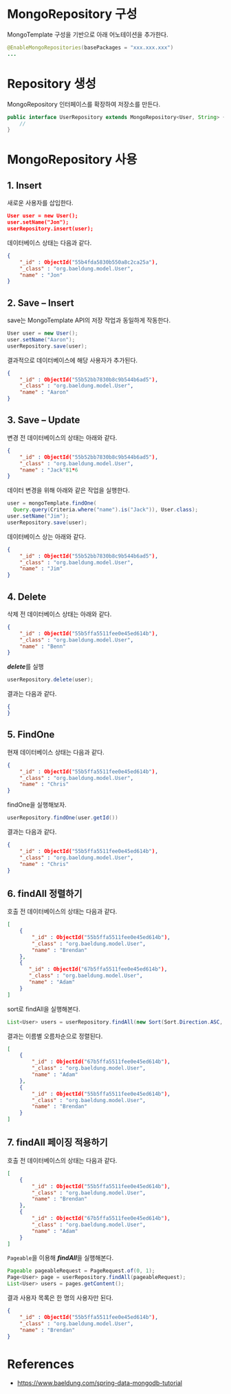 # MongoRepository 구성
MongoTemplate 구성을 기반으로 아래 어노테이션을 추가한다.
~~~java
@EnableMongoRepositories(basePackages = "xxx.xxx.xxx")
...
~~~
# Repository 생성
MongoRepository 인터페이스를 확장하여 저장소를 만든다.
~~~java
public interface UserRepository extends MongoRepository<User, String> {
    // 
}
~~~

# MongoRepository 사용
## 1. Insert
새로운 사용자를 삽입한다.
~~~json
User user = new User();
user.setName("Jon");
userRepository.insert(user);
~~~
데이터베이스 상태는 다음과 같다.
~~~json
{
    "_id" : ObjectId("55b4fda5830b550a8c2ca25a"),
    "_class" : "org.baeldung.model.User",
    "name" : "Jon"
}
~~~

## 2. Save – Insert
save는 MongoTemplate API의 저장 작업과 동일하게 작동한다.
~~~java
User user = new User();
user.setName("Aaron");
userRepository.save(user);
~~~
결과적으로 데이터베이스에 해당 사용자가 추가된다.
~~~json
{
    "_id" : ObjectId("55b52bb7830b8c9b544b6ad5"),
    "_class" : "org.baeldung.model.User",
    "name" : "Aaron"
}
~~~

## 3. Save – Update
변경 전 데이터베이스의 상태는 아래와 같다.
~~~json
{
    "_id" : ObjectId("55b52bb7830b8c9b544b6ad5"),
    "_class" : "org.baeldung.model.User",
    "name" : "Jack"81*6
}
~~~
데이터 변경을 위해 아래와 같은 작업을 실행한다.
~~~java
user = mongoTemplate.findOne(
  Query.query(Criteria.where("name").is("Jack")), User.class);
user.setName("Jim");
userRepository.save(user);
~~~
데이터베이스 상는 아래와 같다.
~~~json
{
    "_id" : ObjectId("55b52bb7830b8c9b544b6ad5"),
    "_class" : "org.baeldung.model.User",
    "name" : "Jim"
}
~~~

## 4. Delete
삭제 전 데이터베이스 상태는 아래와 같다.
~~~json
{
    "_id" : ObjectId("55b5ffa5511fee0e45ed614b"),
    "_class" : "org.baeldung.model.User",
    "name" : "Benn"
}
~~~
***delete***를 실행
~~~java
userRepository.delete(user);
~~~
결과는 다음과 같다.
~~~json
{
}
~~~

## 5. FindOne
현재 데이터베이스 상태는 다음과 같다.
~~~json
{
    "_id" : ObjectId("55b5ffa5511fee0e45ed614b"),
    "_class" : "org.baeldung.model.User",
    "name" : "Chris"
}
~~~
findOne을 실행해보자.
~~~java
userRepository.findOne(user.getId())
~~~
결과는 다음과 같다.
~~~json
{
    "_id" : ObjectId("55b5ffa5511fee0e45ed614b"),
    "_class" : "org.baeldung.model.User",
    "name" : "Chris"
}
~~~

## 6. findAll 정렬하기 
호출 전 데이터베이스의 상태는 다음과 같다.
~~~json
[
    {
        "_id" : ObjectId("55b5ffa5511fee0e45ed614b"),
        "_class" : "org.baeldung.model.User",
        "name" : "Brendan"
    },
    {
       "_id" : ObjectId("67b5ffa5511fee0e45ed614b"),
       "_class" : "org.baeldung.model.User",
       "name" : "Adam"
    }
]
~~~
sort로 findAll을 실행해본다.
~~~java
List<User> users = userRepository.findAll(new Sort(Sort.Direction.ASC, "name"));
~~~
결과는 이름별 오름차순으로 정렬된다.
~~~json
[
    {
        "_id" : ObjectId("67b5ffa5511fee0e45ed614b"),
        "_class" : "org.baeldung.model.User",
        "name" : "Adam"
    },
    {
        "_id" : ObjectId("55b5ffa5511fee0e45ed614b"),
        "_class" : "org.baeldung.model.User",
        "name" : "Brendan"
    }
]
~~~

## 7. findAll 페이징 적용하기
호출 전 데이터베이스의 상태는 다음과 같다.
~~~json
[
    {
        "_id" : ObjectId("55b5ffa5511fee0e45ed614b"),
        "_class" : "org.baeldung.model.User",
        "name" : "Brendan"
    },
    {
        "_id" : ObjectId("67b5ffa5511fee0e45ed614b"),
        "_class" : "org.baeldung.model.User",
        "name" : "Adam"
    }
]
~~~
`Pageable`을 이용해 ***findAll***을 실행해본다.
~~~java
Pageable pageableRequest = PageRequest.of(0, 1);
Page<User> page = userRepository.findAll(pageableRequest);
List<User> users = pages.getContent();
~~~
결과 사용자 목록은 한 명의 사용자만 된다.
~~~json
{
    "_id" : ObjectId("55b5ffa5511fee0e45ed614b"),
    "_class" : "org.baeldung.model.User",
    "name" : "Brendan"
}
~~~ 

# References
* https://www.baeldung.com/spring-data-mongodb-tutorial
